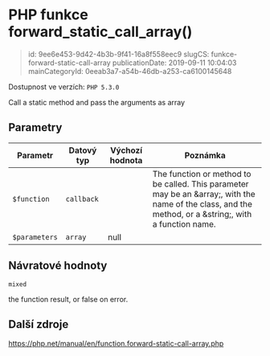 PHP funkce forward_static_call_array()
================================

> id: 9ee6e453-9d42-4b3b-9f41-16a8f558eec9
> slugCS: funkce-forward-static-call-array
> publicationDate: 2019-09-11 10:04:03
> mainCategoryId: 0eeab3a7-a54b-46db-a253-ca6100145648

Dostupnost ve verzích: `PHP 5.3.0`

Call a static method and pass the arguments as array


Parametry
--------------

| Parametr | Datový typ | Výchozí hodnota | Poznámka |
|-----|-----|-----|-----|
| `$function` | `callback` |  | The function or method to be called. This parameter may be an &array;, with the name of the class, and the method, or a &string;, with a function name. |
| `$parameters` | `array` | null |  |


Návratové hodnoty
----------------

`mixed`

the function result, or false on error.

Další zdroje
------------

https://php.net/manual/en/function.forward-static-call-array.php
